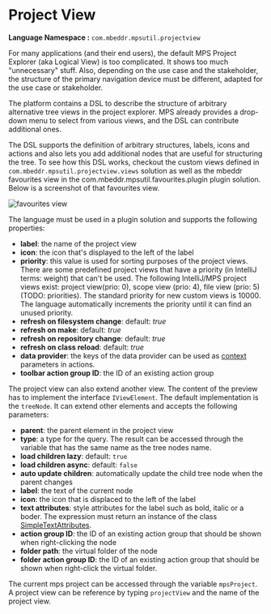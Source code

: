 # Project View

**Language Namespace :** `com.mbeddr.mpsutil.projectview`

For many applications (and their end users), the default MPS Project Explorer (aka Logical View) is too complicated. 
It shows too much "unnecessary" stuff. Also, depending on the use case and the stakeholder, the structure of the primary 
navigation device must be different, adapted for the use case or stakeholder.

The platform contains a DSL to describe the structure of arbitrary alternative tree views in the project explorer. MPS 
already provides a drop-down menu to select from various views, and the DSL can contribute additional ones.

The DSL supports the definition of arbitrary structures, labels, icons and actions and also lets you add additional nodes
that are useful for structuring the tree. To see how this DSL works, checkout the custom views defined in `com.mbeddr.mpsutil.projectview.views` solution as well as the mbeddr favourites view in the com.mbeddr.mpsutil.favourites.plugin plugin solution.
Below is a screenshot of that favourites view.

<img alt="favourites view" src="../../img/favourites.png" />

The language must be used in a plugin solution and supports the following properties:

- **label**: the name of the project view
- **icon**: the icon that's displayed to the left of the label
- **priority**: this value is used for sorting purposes of the project views. There are some predefined project views that 
 have a priority (in IntelliJ terms: weight) that can't be used. The following IntelliJ/MPS project views exist: project view(prio: 0),
 scope view (prio: 4), file view (prio: 5) (TODO: priorities). The standard priority for new custom views is 10000.
 The language automatically increments the priority until
 it can find an unused priority.
- **refresh on filesystem change**: default: *true*
- **refresh on make**: default: *true*
- **refresh on repository change**: default: *true*
- **refresh on class reload**: default: *true*
- **data provider**: the keys of the data provider can be used as [context](https://www.jetbrains.com/help/mps/plugin.html#enable/disableactioncontrol) parameters in actions.
- **toolbar action group ID**: the ID of an existing action group

The project view can also extend another view. The content of the preview has to implement the interface `IViewElement`.
The default implementation is the `treeNode`. It can extend other elements and accepts the following parameters:

- **parent**: the parent element in the project view
- **type**: a type for the query. The result can be accessed through the variable that has the same name as
 the tree nodes name.
- **load children lazy**: default: `true`
- **load children async**: default: `false`
- **auto update children**: automatically update the child tree node when the parent changes
- **label**: the text of the current node
- **icon**: the icon that is displaced to the left of the label
- **text attributes**: style attributes for the label such as bold, italic or a boder. The expression must return an instance 
 of the class [SimpleTextAttributes](http://127.0.0.1:63320/node?ref=498d89d2-c2e9-11e2-ad49-6cf049e62fe5%2Fjava%3Acom.intellij.ui%28MPS.IDEA%2F%29%2F%7ESimpleTextAttributes).
- **action group ID**: the ID of an existing action group that should be shown when right-clicking the node
- **folder path**: the virtual folder of the node
- **folder action group ID**: the ID of an existing action group that should be shown when right-click the virtual folder.

The current mps project can be accessed through the variable `mpsProject`. A project view can be reference by typing `projectView`
and the name of the project view.